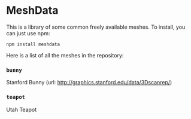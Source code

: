 MeshData
========

This is a library of some common freely available meshes.  To install, you can just use npm:

    npm install meshdata
    
Here is a list of all the meshes in the repository:

### `bunny`

Stanford Bunny (url: http://graphics.stanford.edu/data/3Dscanrep/)

### `teapot`

Utah Teapot 

